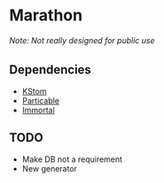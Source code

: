 # Marathon

###### Note: Not *really* designed for public use

## Dependencies
- [KStom](https://github.com/Project-Cepi/KStom)
- [Particable](https://github.com/Project-Cepi/Particable)
- [Immortal](https://github.com/EmortalMC/Immortal)

## TODO
- Make DB not a requirement
- New generator
